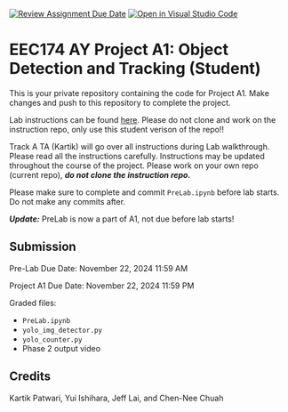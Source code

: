 [![Review Assignment Due Date](https://classroom.github.com/assets/deadline-readme-button-22041afd0340ce965d47ae6ef1cefeee28c7c493a6346c4f15d667ab976d596c.svg)](https://classroom.github.com/a/7xJ5jlmh)
[![Open in Visual Studio Code](https://classroom.github.com/assets/open-in-vscode-2e0aaae1b6195c2367325f4f02e2d04e9abb55f0b24a779b69b11b9e10269abc.svg)](https://classroom.github.com/online_ide?assignment_repo_id=17076365&assignment_repo_type=AssignmentRepo)
# EEC174 AY Project A1: Object Detection and Tracking (Student)

This is your private repository containing the code for Project A1. Make changes and push to this repository to complete the project.

Lab instructions can be found [here](https://github.com/EEC174-Fall24/MiniProjectA1-Kartik/tree/main). Please do not clone and work on the instruction repo, only use this student verison of the repo!!

Track A TA (Kartik) will go over all instructions during Lab walkthrough. Please read all the instructions carefully. Instructions may be updated throughout the course of the project.
Please work on your own repo (current repo), ***do not clone the instruction repo.***

Please make sure to complete and commit `PreLab.ipynb` before lab starts. Do not make any commits after.

***Update:*** PreLab is now a part of A1, not due before lab starts!

## Submission

Pre-Lab Due Date: November 22, 2024 11:59 AM 

Project A1 Due Date: November 22, 2024 11:59 PM

Graded files:
- ```PreLab.ipynb```
- ```yolo_img_detector.py```
- ```yolo_counter.py```
- Phase 2 output video

## Credits
Kartik Patwari, Yui Ishihara, Jeff Lai, and Chen-Nee Chuah
